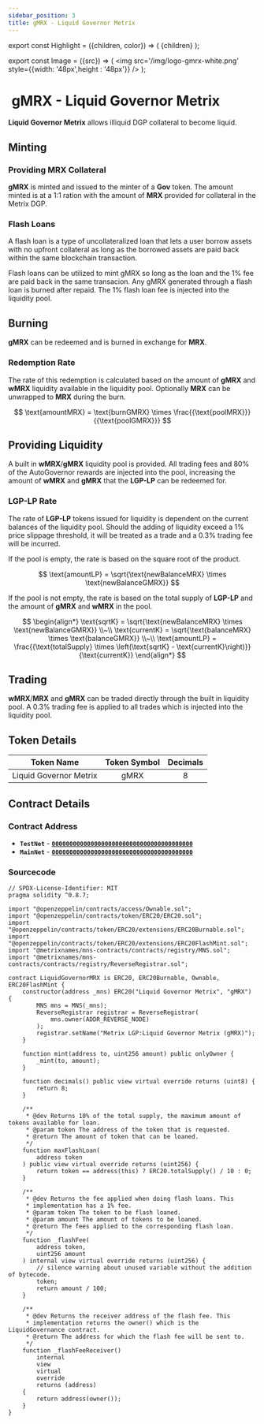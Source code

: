 ```yaml
---
sidebar_position: 3
title: gMRX - Liquid Governor Metrix
---
```


export const Highlight = ({children, color}) => (
<span
style={{color}}>
{children}
</span>
);

export const Image = ({src}) => (
<img src='/img/logo-gmrx-white.png' style={{width: '48px',height : '48px'}} />
);

# <Image  /> gMRX - Liquid Governor Metrix

<Highlight color="#bf96c6">**Liquid Governor Metrix**</Highlight> allows illiquid DGP collateral to become liquid.

## Minting

### Providing MRX Collateral

<Highlight color="#bf96c6">**gMRX**</Highlight> is minted and issued to the minter of a <Highlight color="#bf96c6">**Gov**</Highlight> token. The amount minted is at a 1:1 ration with the amount of <Highlight color="#bf96c6">**MRX**</Highlight> provided for collateral in the Metrix DGP.

### Flash Loans

A flash loan is a type of uncollateralized loan that lets a user borrow assets with no upfront collateral as long as the borrowed assets are paid back within the same blockchain transaction.

Flash loans can be utilized to mint gMRX so long as the loan and the 1% fee are paid back in the same transacion. Any gMRX generated through a flash loan is burned after repaid. The 1% flash loan fee is injected into the liquidity pool.

## Burning

<Highlight color="#bf96c6">**gMRX**</Highlight> can be redeemed and is burned in exchange for <Highlight color="#bf96c6">**MRX**</Highlight>.

### Redemption Rate

The rate of this redemption is calculated based on the amount of <Highlight color="#bf96c6">**gMRX**</Highlight> and <Highlight color="#bf96c6">**wMRX**</Highlight> liquidity available in the liquidity pool. Optionally <Highlight color="#bf96c6">**MRX**</Highlight> can be unwrapped to <Highlight color="#bf96c6">**MRX**</Highlight> during the burn.

$$
\text{amountMRX} = \text{burnGMRX} \times \frac{{\text{poolMRX}}}{{\text{poolGMRX}}}
$$

## Providing Liquidity

A built in <Highlight color="#bf96c6">**wMRX**</Highlight>/<Highlight color="#bf96c6">**gMRX**</Highlight> liquidity pool is provided. All trading fees and 80% of the AutoGovernor rewards are injected into the pool, increasing the amount of <Highlight color="#bf96c6">**wMRX**</Highlight> and <Highlight color="#bf96c6">**gMRX**</Highlight> that the <Highlight color="#bf96c6">**LGP-LP**</Highlight> can be redeemed for.

### LGP-LP Rate

The rate of <Highlight color="#bf96c6">**LGP-LP**</Highlight> tokens issued for liquidity is dependent on the current balances of the liquidity pool. Should the adding of liquidity exceed a 1% price slippage threshold, it will be treated as a trade and a 0.3% trading fee will be incurred.

If the pool is empty, the rate is based on the square root of the product.

$$
\text{amountLP} = \sqrt{\text{newBalanceMRX} \times \text{newBalanceGMRX}}
$$

If the pool is not empty, the rate is based on the total supply of <Highlight color="#bf96c6">**LGP-LP**</Highlight> and the amount of <Highlight color="#bf96c6">**gMRX**</Highlight> and <Highlight color="#bf96c6">**wMRX**</Highlight> in the pool.

$$
\begin{align*}
\text{sqrtK} = \sqrt{\text{newBalanceMRX} \times \text{newBalanceGMRX}} \\~\\
\text{currentK} = \sqrt{\text{balanceMRX} \times \text{balanceGMRX}} \\~\\
\text{amountLP} = \frac{{\text{totalSupply} \times \left(\text{sqrtK} - \text{currentK}\right)}}{\text{currentK}}
\end{align*}
$$

## Trading

<Highlight color="#bf96c6">**wMRX**</Highlight>/<Highlight color="#bf96c6">**MRX**</Highlight> and <Highlight color="#bf96c6">**gMRX**</Highlight> can be traded directly through the built in liquidity pool. A 0.3% trading fee is applied to all trades which is injected into the liquidity pool.

## Token Details

|       Token Name       | Token Symbol | Decimals |
| :--------------------: | :----------: | :------: |
| Liquid Governor Metrix |     gMRX     |    8     |

## Contract Details

### Contract Address

- **`TestNet`** - [**`0000000000000000000000000000000000000000`**](https://testnet-explorer.metrixcoin.com/contract/0000000000000000000000000000000000000000)
- **`MainNet`** - [**`0000000000000000000000000000000000000000`**](https://explorer.metrixcoin.com/contract/0000000000000000000000000000000000000000)

### Sourcecode

```sol
// SPDX-License-Identifier: MIT
pragma solidity ^0.8.7;

import "@openzeppelin/contracts/access/Ownable.sol";
import "@openzeppelin/contracts/token/ERC20/ERC20.sol";
import "@openzeppelin/contracts/token/ERC20/extensions/ERC20Burnable.sol";
import "@openzeppelin/contracts/token/ERC20/extensions/ERC20FlashMint.sol";
import "@metrixnames/mns-contracts/contracts/registry/MNS.sol";
import "@metrixnames/mns-contracts/contracts/registry/ReverseRegistrar.sol";

contract LiquidGovernorMRX is ERC20, ERC20Burnable, Ownable, ERC20FlashMint {
    constructor(address _mns) ERC20("Liquid Governor Metrix", "gMRX") {
        MNS mns = MNS(_mns);
        ReverseRegistrar registrar = ReverseRegistrar(
            mns.owner(ADDR_REVERSE_NODE)
        );
        registrar.setName("Metrix LGP:Liquid Governor Metrix (gMRX)");
    }

    function mint(address to, uint256 amount) public onlyOwner {
        _mint(to, amount);
    }

    function decimals() public view virtual override returns (uint8) {
        return 8;
    }

    /**
     * @dev Returns 10% of the total supply, the maximum amount of tokens available for loan.
     * @param token The address of the token that is requested.
     * @return The amount of token that can be loaned.
     */
    function maxFlashLoan(
        address token
    ) public view virtual override returns (uint256) {
        return token == address(this) ? ERC20.totalSupply() / 10 : 0;
    }

    /**
     * @dev Returns the fee applied when doing flash loans. This
     * implementation has a 1% fee.
     * @param token The token to be flash loaned.
     * @param amount The amount of tokens to be loaned.
     * @return The fees applied to the corresponding flash loan.
     */
    function _flashFee(
        address token,
        uint256 amount
    ) internal view virtual override returns (uint256) {
        // silence warning about unused variable without the addition of bytecode.
        token;
        return amount / 100;
    }

    /**
     * @dev Returns the receiver address of the flash fee. This
     * implementation returns the owner() which is the LiquidGovernance contract.
     * @return The address for which the flash fee will be sent to.
     */
    function _flashFeeReceiver()
        internal
        view
        virtual
        override
        returns (address)
    {
        return address(owner());
    }
}
```

